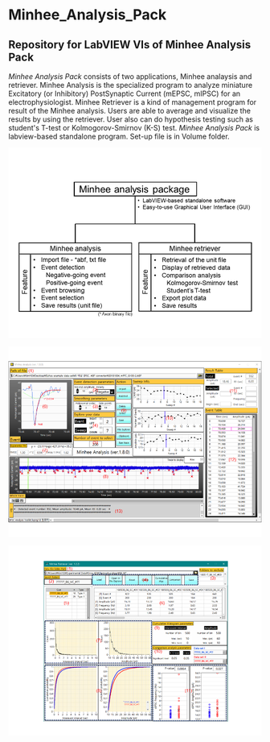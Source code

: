 # Minhee_Analysis_Pack
 ## Repository for LabVIEW VIs of Minhee Analysis Pack
 
 *Minhee Analysis Pack* consists of two applications, Minhee analaysis and retriever. Minhee Analysis is the specialized program to analyze miniature Excitatory (or Inhibitory) PostSynaptic Current (mEPSC, mIPSC) for an electrophysiologist. Minhee Retriever is a kind of management program for result of the Minhee analysis. Users are able to average and visualize the results by using the retriever. User also can do hypothesis testing such as student's T-test or Kolmogorov-Smirnov (K-S) test.
 *Minhee Analysis Pack* is labview-based standalone program. Set-up file is in Volume folder. 
 
![alt text](https://github.com/parkgilbong/Minhee_Analysis_Pack/blob/master/Minhee%20Analysis/System%20overview.PNG) 

![alt text](https://github.com/parkgilbong/Minhee_Analysis_Pack/blob/master/Minhee%20Analysis/Screenshot%20of%20Minhee%20Analysis.png)

![alt text](https://github.com/parkgilbong/Minhee_Analysis_Pack/blob/master/Minhee%20Retriever/Screenshot%20of%20Minhee%20Retriever.png)

